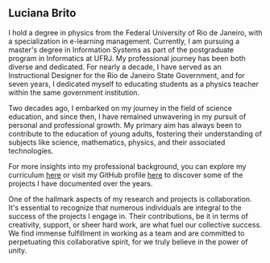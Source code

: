 ## Luciana Brito



I hold a degree in physics from the Federal University of Rio de Janeiro, with a specialization in e-learning management. Currently, I am pursuing a master's degree in Information Systems as part of the postgraduate program in Informatics at UFRJ. My professional journey has been both diverse and dedicated. For nearly a decade, I have served as an Instructional Designer for the Rio de Janeiro State Government, and for seven years, I dedicated myself to educating students as a physics teacher within the same government institution.

Two decades ago, I embarked on my journey in the field of science education, and since then, I have remained unwavering in my pursuit of personal and professional growth. My primary aim has always been to contribute to the education of young adults, fostering their understanding of subjects like science, mathematics, physics, and their associated technologies. 

For more insights into my professional background, you can explore my curriculum [here](http://lattes.cnpq.br/2381774237594958) or visit my GitHub profile [here](https://github.com/Lu-Brito) to discover some of the projects I have documented over the years.

One of the hallmark aspects of my research and projects is collaboration. It's essential to recognize that numerous individuals are integral to the success of the projects I engage in. Their contributions, be it in terms of creativity, support, or sheer hard work, are what fuel our collective success. We find immense fulfillment in working as a team and are committed to perpetuating this collaborative spirit, for we truly believe in the power of unity.
